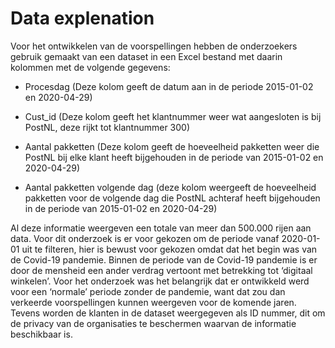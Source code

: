 # Data explenation

Voor het ontwikkelen van de voorspellingen hebben de onderzoekers gebruik gemaakt van een dataset in een Excel bestand met daarin kolommen met de volgende gegevens: 

- Procesdag  (Deze kolom geeft de datum aan in de periode 2015-01-02 en 2020-04-29) 

- Cust_id  (Deze kolom geeft het klantnummer weer wat aangesloten is bij PostNL, deze rijkt tot klantnummer 300) 

- Aantal pakketten  (Deze kolom geeft de hoeveelheid pakketten weer die PostNL bij elke klant heeft bijgehouden in de periode van 2015-01-02 en 2020-04-29)

- Aantal pakketten volgende dag  (deze kolom weergeeft de hoeveelheid pakketten voor de volgende dag die PostNL achteraf heeft bijgehouden in de periode van 2015-01-02 en 2020-04-29)

 

Al deze informatie weergeven een totale van meer dan 500.000 rijen aan data. Voor dit onderzoek is er voor gekozen om de periode vanaf 2020-01-01 uit te filteren, hier is bewust voor gekozen omdat dat het begin was van de Covid-19 pandemie. Binnen de periode van de Covid-19 pandemie is er door de mensheid een ander verdrag vertoont met betrekking tot ‘digitaal winkelen’. Voor het onderzoek was het belangrijk dat er ontwikkeld werd voor een ‘normale’ periode zonder de pandemie, want dat zou dan verkeerde voorspellingen kunnen weergeven voor de komende jaren. Tevens worden de klanten in de dataset weergegeven als ID nummer, dit om de privacy van de organisaties te beschermen waarvan de informatie beschikbaar is. 
